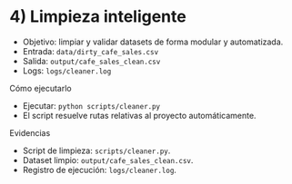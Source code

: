 # 4) Limpieza inteligente

- Objetivo: limpiar y validar datasets de forma modular y automatizada.
- Entrada: `data/dirty_cafe_sales.csv`
- Salida: `output/cafe_sales_clean.csv`
- Logs: `logs/cleaner.log`

Cómo ejecutarlo
- Ejecutar: `python scripts/cleaner.py`
- El script resuelve rutas relativas al proyecto automáticamente.

Evidencias
- Script de limpieza: `scripts/cleaner.py`.
- Dataset limpio: `output/cafe_sales_clean.csv`.
- Registro de ejecución: `logs/cleaner.log`.

